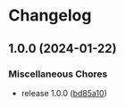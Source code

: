 # Changelog

## 1.0.0 (2024-01-22)


### Miscellaneous Chores

* release 1.0.0 ([bd85a10](https://github.com/soerenschneider/aplos/commit/bd85a106811f2280d933865c0e8e6a8141dca10e))
